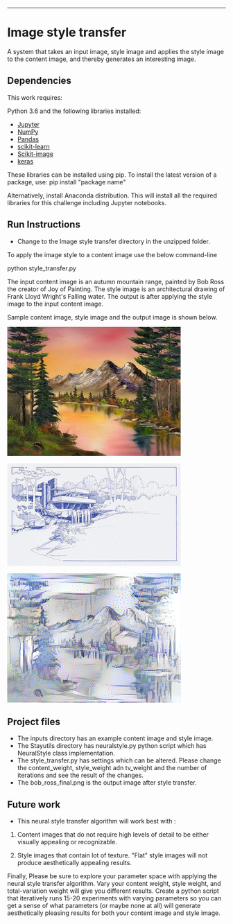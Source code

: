 ***


# Image style transfer

A system that takes an input image, style image and applies the style image to the content image, and thereby generates an interesting image.


## Dependencies

This work requires:

Python 3.6 and the following libraries installed:

* [Jupyter](http://jupyter.org/)
* [NumPy](http://www.numpy.org/)
* [Pandas](http://pandas.pydata.org/)
* [scikit-learn](http://scikit-learn.org/)
* [Scikit-image](https://scikit-image.org/)
* [keras](https://www.tensorflow.org/guide/keras)

These libraries can be installed using pip. To install the latest version of a package, use: pip install "package name"

Alternatively, install Anaconda distribution. This will install all the required libraries for this challenge including Jupyter notebooks. 

## Run Instructions

- Change to the Image style transfer directory in the unzipped folder. 

To apply the image style to a content image use the below command-line

python style_transfer.py

The input content image is an autumn mountain range, painted by Bob Ross the creator of Joy of Painting. The style image is an architectural drawing of Frank Lloyd Wright's Falling water. The output is after applying the style image to the input content image.

Sample content image, style image and the output image is shown below. 

![alt text](./inputs/bob_ross.jpg)

![alt text](./inputs/fallingwater.jpg)

![alt text](./bob_ross_final.png)

## Project files

- The inputs directory has an example content image and style image.
- The Stayutils directory has neuralstyle.py python script which has NeuralStyle class implementation. 
- The style_transfer.py has settings which can be altered. Please change the content_weight, style_weight adn tv_weight and the number of iterations and see the result of the changes. 
- The bob_ross_final.png is the output image after style transfer.

## Future work

- This neural style transfer algorithm will work best with :

1. Content images that do not require high levels of detail to be either visually appealing or recognizable.

2. Style images that contain lot of texture. "Flat" style images will not produce aesthetically appealing results.

Finally, Please be sure to explore your parameter space with applying the neural style transfer algorithm. Vary your content weight, style weight, and total-variation weight will give you different results. Create a python script that iteratively runs 15-20 experiments with varying parameters so you can get a sense of what parameters (or maybe none at all) will generate aesthetically pleasing results for both your content image and style image.






